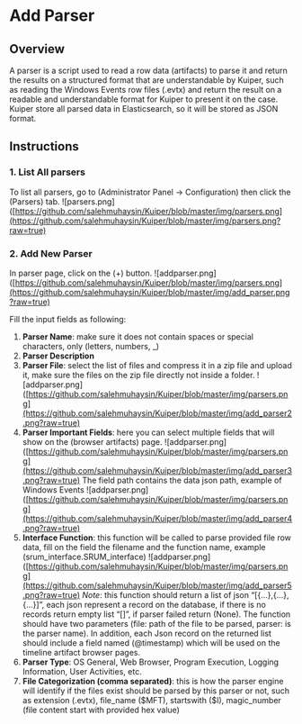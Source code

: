 # Add Parser

## Overview
A parser is a script used to read a row data (artifacts) to parse it and return the results on a structured format that are understandable by Kuiper, such as reading the Windows Events row files (.evtx) and return the result on a readable and understandable format for Kuiper to present it on the case. Kuiper store all parsed data in Elasticsearch, so it will be stored as JSON format. 

## Instructions

### 1. List All parsers

To list all parsers, go to (Administrator Panel -> Configuration) then click the (Parsers) tab.
![parsers.png]([https://github.com/salehmuhaysin/Kuiper/blob/master/img/parsers.png](https://github.com/salehmuhaysin/Kuiper/blob/master/img/parsers.png?raw=true)


### 2. Add New Parser
In parser page, click on the (+) button.
![addparser.png]([https://github.com/salehmuhaysin/Kuiper/blob/master/img/parsers.png](https://github.com/salehmuhaysin/Kuiper/blob/master/img/add_parser.png?raw=true)

Fill the input fields as following:
1.	**Parser Name**: make sure it does not contain spaces or special characters, only (letters, numbers, _)
2.	**Parser Description**
3.	**Parser File**: select the list of files and compress it in a zip file and upload it, make sure the files on the zip file directly not inside a folder.
![addparser.png]([https://github.com/salehmuhaysin/Kuiper/blob/master/img/parsers.png](https://github.com/salehmuhaysin/Kuiper/blob/master/img/add_parser2.png?raw=true)
4.	**Parser Important Fields**: here you can select multiple fields that will show on the (browser artifacts) page.
![addparser.png]([https://github.com/salehmuhaysin/Kuiper/blob/master/img/parsers.png](https://github.com/salehmuhaysin/Kuiper/blob/master/img/add_parser3.png?raw=true)
The field path contains the data json path, example of Windows Events
![addparser.png]([https://github.com/salehmuhaysin/Kuiper/blob/master/img/parsers.png](https://github.com/salehmuhaysin/Kuiper/blob/master/img/add_parser4.png?raw=true)
5.	**Interface Function**: this function will be called to parse provided file row data, fill on the field the filename and the function name, example (srum_interface.SRUM_interface)
![addparser.png]([https://github.com/salehmuhaysin/Kuiper/blob/master/img/parsers.png](https://github.com/salehmuhaysin/Kuiper/blob/master/img/add_parser5.png?raw=true)
*Note*: this function should return a list of json “[{…},{…},{…}]”, each json represent a record on the database, if there is no records return empty list “[]”, if parser failed return (None). The function should have two parameters (file: path of the file to be parsed, parser: is the parser name). In addition, each Json record on the returned list should include a field named (@timestamp) which will be used on the timeline artifact browser pages.
6.	**Parser Type**: OS General, Web Browser, Program Execution, Logging Information, User Activities, etc.
7.	**File Categorization (comma separated)**: this is how the parser engine will identify if the files exist should be parsed by this parser or not, such as extension (.evtx), file_name (\$MFT), startswith (\$I), magic_number (file content start with provided hex value)
